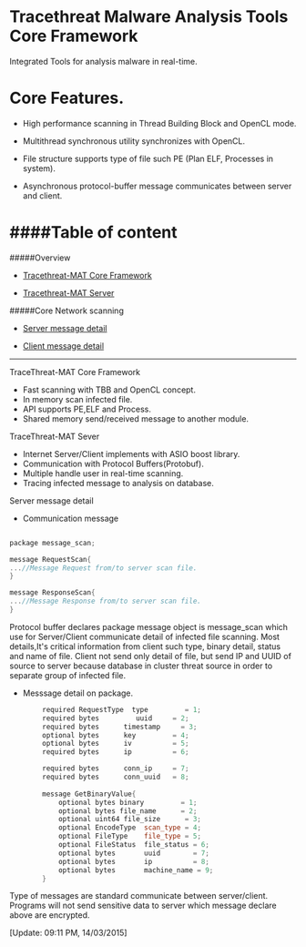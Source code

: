 Tracethreat Malware Analysis Tools Core Framework
=================================================

Integrated Tools for analysis malware in real-time.

Core Features.
==============

* High performance scanning in Thread Building Block and OpenCL mode.

* Multithread synchronous utility synchronizes with OpenCL.

* File structure supports type of file such PE (Plan ELF, Processes in system).

* Asynchronous protocol-buffer message communicates between server and client.


####Table of content
============
#####Overview
* [Tracethreat-MAT Core Framework](#tracethreat-mat-core)

* [Tracethreat-MAT Server](#tracethreat-server)

#####Core Network scanning
* [Server message detail](#server-message-detail)

* [Client message detail](#client-message-detail)
-------------------------------------------------------------------------- 

<a name="tracethreat-mat-core">TraceThreat-MAT Core Framework</a>
* Fast scanning with TBB and OpenCL concept.
* In memory scan infected file.
* API supports PE,ELF and Process.
* Shared memory send/received message to another module.

<a name="tracethreat-server">TraceThreat-MAT Sever</a>
* Internet Server/Client implements with ASIO boost library.
* Communication with Protocol Buffers(Protobuf).
* Multiple handle user in real-time scanning.
* Tracing infected message to analysis on database.

<a name="server-message-detail">Server message detail</a>

* Communication message 

```c++

package message_scan; 

message RequestScan{
...//Message Request from/to server scan file.
}

message ResponseScan{
...//Message Response from/to server scan file.
}

```
Protocol buffer declares package message object is message_scan which use for
Server/Client communicate detail of infected file scanning. Most details,It's
critical information from client such type, binary detail, status and name of file.
Client not send only detail of file, but send IP and UUID of source to server
because database in cluster threat source in order to separate group of 
infected file.

* Messsage detail on package.

```C++
        required RequestType  type         = 1; 
        required bytes         uuid     = 2; 
        required bytes      timestamp     = 3; 
        optional bytes      key         = 4; 
        optional bytes      iv          = 5; 
        required bytes      ip          = 6; 

        required bytes      conn_ip     = 7; 
        required bytes      conn_uuid   = 8; 
        
        message GetBinaryValue{
            optional bytes binary         = 1;   
            optional bytes file_name      = 2;   
            optional uint64 file_size      = 3;
            optional EncodeType  scan_type = 4; 
            optional FileType    file_type = 5; 
            optional FileStatus  file_status = 6;
            optional bytes       uuid        = 7;
            optional bytes       ip          = 8;
            optional bytes       machine_name = 9;
        }
```

Type of messages are standard communicate between server/client. Programs will not 
send sensitive data to server which message declare above are encrypted.



[Update: 09:11 PM, 14/03/2015]



